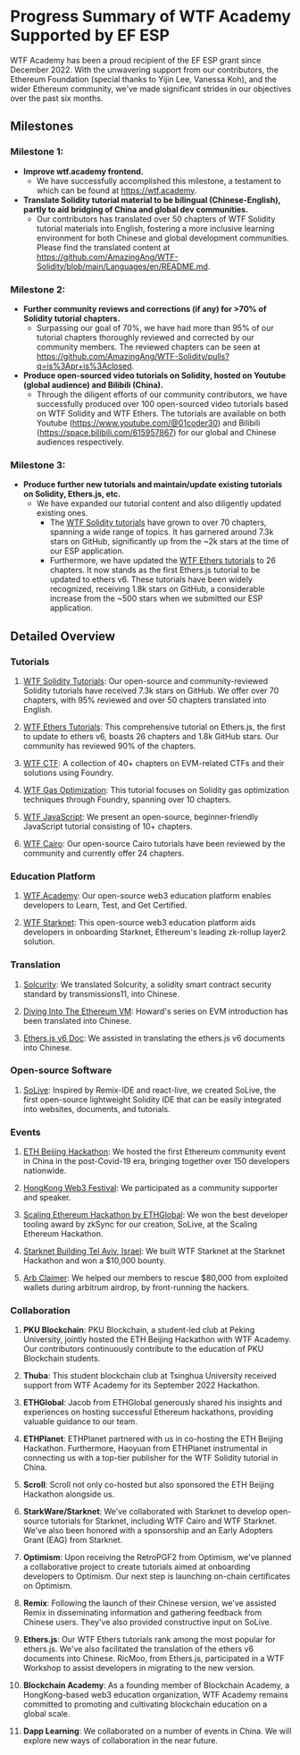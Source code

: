 # Progress Summary of WTF Academy Supported by EF ESP

WTF Academy has been a proud recipient of the EF ESP grant since December 2022. With the unwavering support from our contributors, the Ethereum Foundation (special thanks to Yijin Lee, Vanessa Koh), and the wider Ethereum community, we've made significant strides in our objectives over the past six months.

## Milestones

### Milestone 1:
- **Improve wtf.academy frontend.**
    - We have successfully accomplished this milestone, a testament to which can be found at https://wtf.academy.
- **Translate Solidity tutorial material to be bilingual (Chinese-English), partly to aid bridging of China and global dev communities.**
    - Our contributors has translated over 50 chapters of WTF Solidity tutorial materials into English, fostering a more inclusive learning environment for both Chinese and global development communities. Please find the translated content at https://github.com/AmazingAng/WTF-Solidity/blob/main/Languages/en/README.md.

### Milestone 2:
- **Further community reviews and corrections (if any) for >70% of Solidity tutorial chapters.**
    - Surpassing our goal of 70%, we have had more than 95% of our tutorial chapters thoroughly reviewed and corrected by our community members. The reviewed chapters can be seen at https://github.com/AmazingAng/WTF-Solidity/pulls?q=is%3Apr+is%3Aclosed.
- **Produce open-sourced video tutorials on Solidity, hosted on Youtube (global audience) and Bilibili (China).**
    - Through the diligent efforts of our community contributors, we have successfully produced over 100 open-sourced video tutorials based on WTF Solidity and WTF Ethers. The tutorials are available on both Youtube (https://www.youtube.com/@01coder30) and Bilibili (https://space.bilibili.com/615957867) for our global and Chinese audiences respectively.

### Milestone 3:
- **Produce further new tutorials and maintain/update existing tutorials on Solidity, Ethers.js, etc.**
    - We have expanded our tutorial content and also diligently updated existing ones. 
        - The [WTF Solidity tutorials](https://github.com/AmazingAng/WTF-Solidity) have grown to over 70 chapters, spanning a wide range of topics. It has garnered around 7.3k stars on GitHub, significantly up from the ~2k stars at the time of our ESP application. 
        - Furthermore, we have updated the [WTF Ethers tutorials](https://github.com/WTFAcademy/WTF-Ethers) to 26 chapters. It now stands as the first Ethers.js tutorial to be updated to ethers v6. These tutorials have been widely recognized, receiving 1.8k stars on GitHub, a considerable increase from the ~500 stars when we submitted our ESP application.

## Detailed Overview

### Tutorials

1. [WTF Solidity Tutorials](https://github.com/AmazingAng/WTF-Solidity): Our open-source and community-reviewed Solidity tutorials have received 7.3k stars on GitHub. We offer over 70 chapters, with 95% reviewed and over 50 chapters translated into English.

2. [WTF Ethers Tutorials](https://github.com/WTFAcademy/WTF-Ethers): This comprehensive tutorial on Ethers.js, the first to update to ethers v6, boasts 26 chapters and 1.8k GitHub stars. Our community has reviewed 90% of the chapters.

3. [WTF CTF](https://github.com/WTFAcademy/WTF-CTF): A collection of 40+ chapters on EVM-related CTFs and their solutions using Foundry.

4. [WTF Gas Optimization](https://github.com/WTFAcademy/WTF-gas-optimization): This tutorial focuses on Solidity gas optimization techniques through Foundry, spanning over 10 chapters.

5. [WTF JavaScript](https://github.com/WTFAcademy/WTF-JavaScript): We present an open-source, beginner-friendly JavaScript tutorial consisting of 10+ chapters.

6. [WTF Cairo](https://github.com/WTFAcademy/WTF-Cairo): Our open-source Cairo tutorials have been reviewed by the community and currently offer 24 chapters.

### Education Platform

1. [WTF.Academy](https://wtf.academy): Our open-source web3 education platform enables developers to Learn, Test, and Get Certified.

2. [WTF Starknet](https://starknet.wtf.academy): This open-source web3 education platform aids developers in onboarding Starknet, Ethereum's leading zk-rollup layer2 solution.

### Translation

1. [Solcurity](https://github.com/WTFAcademy/WTF-solcurity): We translated Solcurity, a solidity smart contract security standard by transmissions11, into Chinese.

2. [Diving Into The Ethereum VM](https://github.com/AmazingAng/WTF-Solidity/tree/main/Topics/Translation/DiveEVM2017): Howard's series on EVM introduction has been translated into Chinese.

3. [Ethers.js v6 Doc](https://github.com/WTFAcademy/WTF-ethers-v6-doc-cn): We assisted in translating the ethers.js v6 documents into Chinese.

### Open-source Software

1. [SoLive](https://solive.wtf): Inspired by Remix-IDE and react-live, we created SoLive, the first open-source lightweight Solidity IDE that can be easily integrated into websites, documents, and tutorials.

### Events

1. [ETH Beijing Hackathon](https://ethbeijing.xyz): We hosted the first Ethereum community event in China in the post-Covid-19 era, bringing together over 150 developers nationwide. 

2. [HongKong Web3 Festival](https://www.web3festival.org/): We participated as a community supporter and speaker.

3. [Scaling Ethereum Hackathon by ETHGlobal](https://ethglobal.com/events/scaling2023): We won the best developer tooling award by zkSync for our creation, SoLive, at the Scaling Ethereum Hackathon.

4. [Starknet Building Tel Aviv, Israel](https://onlydust.notion.site/Starknet-Building-Tel-Aviv-9c4e15aea5a94be8b8f37e0b800cfcd3): We built WTF Starknet at the Starknet Hackathon and won a $10,000 bounty.

5. [Arb Claimer](https://github.com/AmazingAng/WTF-ARB-Claimer): We helped our members to rescue $80,000 from exploited wallets during arbitrum airdrop, by front-running the hackers.

### Collaboration

1. **PKU Blockchain**: PKU Blockchain, a student-led club at Peking University, jointly hosted the ETH Beijing Hackathon with WTF Academy. Our contributors continuously contribute to the education of PKU Blockchain students.

2. **Thuba**: This student blockchain club at Tsinghua University received support from WTF Academy for its September 2022 Hackathon.

3. **ETHGlobal**: Jacob from ETHGlobal generously shared his insights and experiences on hosting successful Ethereum hackathons, providing valuable guidance to our team.

4. **ETHPlanet**: ETHPlanet partnered with us in co-hosting the ETH Beijing Hackathon. Furthermore, Haoyuan from ETHPlanet instrumental in connecting us with a top-tier publisher for the WTF Solidity tutorial in China.

5. **Scroll**: Scroll not only co-hosted but also sponsored the ETH Beijing Hackathon alongside us.

6. **StarkWare/Starknet**: We've collaborated with Starknet to develop open-source tutorials for Starknet, including WTF Cairo and WTF Starknet. We've also been honored with a sponsorship and an Early Adopters Grant (EAG) from Starknet.

7. **Optimism**: Upon receiving the RetroPGF2 from Optimism, we've planned a collaborative project to create tutorials aimed at onboarding developers to Optimism. Our next step is launching on-chain certificates on Optimism.

8. **Remix**: Following the launch of their Chinese version, we've assisted Remix in disseminating information and gathering feedback from Chinese users. They've also provided constructive input on SoLive.

9. **Ethers.js**: Our WTF Ethers tutorials rank among the most popular for ethers.js. We've also facilitated the translation of the ethers v6 documents into Chinese. RicMoo, from Ethers.js, participated in a WTF Workshop to assist developers in migrating to the new version.

10. **Blockchain Academy**: As a founding member of Blockchain Academy, a HongKong-based web3 education organization, WTF Academy remains committed to promoting and cultivating blockchain education on a global scale.

11. **Dapp Learning**: We collaborated on a number of events in China. We will explore new ways of collaboration in the near future.
